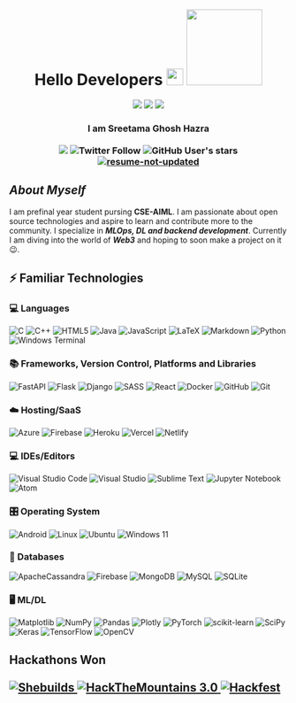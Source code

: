<h1 align="center">
Hello Developers <img src="https://media.giphy.com/media/hvRJCLFzcasrR4ia7z/giphy.gif" width="30px">
<img height="137px" src='https://avataaars.io/?avatarStyle=Transparent&topType=LongHairNotTooLong&accessoriesType=Blank&hairColor=Black&facialHairType=Blank&clotheType=ShirtScoopNeck&clotheColor=PastelRed&eyeType=Happy&eyebrowType=UpDown&mouthType=Smile&skinColor=Light'
/>
</h1>
<p align="center">  
  <a href="https://twitter.com/HazraSreetama" target="_blank"><img src="https://img.shields.io/badge/Twitter-%231DA1F2.svg?style=for-the-badge&logo=Twitter&logoColor=white"></a>
  <a href="mailto:fool100abc@gmail.com" target="_blank"><img src="https://img.shields.io/badge/Gmail-D14836?style=for-the-badge&logo=gmail&logoColor=white"></a>
  <a href="https://www.linkedin.com/in/sreetama-profile/" target="_blank"><img src="https://img.shields.io/badge/linkedin-%230077B5.svg?style=for-the-badge&logo=linkedin&logoColor=white"></a>
  <!--https://ileriayo.github.io/markdown-badges-->
</p>


<h3 align= "center">
I am Sreetama Ghosh Hazra <br><br>
<img src="https://img.shields.io/github/followers/Sreetama2001?color=yellow&logo=github&style=for-the-badge">
<img alt="Twitter Follow" src="https://img.shields.io/twitter/follow/HazraSreetama?color=yellow&style=for-the-badge">
<img alt="GitHub User's stars" src="https://img.shields.io/github/stars/Sreetama2001?color=yellow&style=for-the-badge">
<a href="https://www.dropbox.com/s/8p3dpdfl6n4t55k/Sreetama%20ghosh%20hazra_resume.pdf?dl=0">
<img alt= "resume-not-updated" src="https://img.shields.io/badge/Resume-click-yellow?style=for-the-badge">
</a>
<!-- <img alt="GitHub User's stars" src="https://img.shields.io/badge/views-1000-yellow"> -->
<!-- ![GitHub followers](https://img.shields.io/github/followers/Sreetama2001?color=blue&logo=github&style=for-the-badge) -->
</h3>

<h2 align= "left">
<b><i>About Myself </b></i>
</h2> 
<p> I am prefinal year student pursing <b>CSE-AIML</b>. I am passionate about open source technologies and aspire to learn and contribute more to the community. I specialize in <b><i>MLOps, DL and backend development</b></i>. Currently I am diving into the world of <b><i>Web3</i></b> and hoping to soon make a project on it 😉. </p>

##  ⚡ Familiar Technologies
### 💻 Languages 
![C](https://img.shields.io/badge/c-%2300599C.svg?style=for-the-badge&logo=c&logoColor=white)
![C++](https://img.shields.io/badge/c++-%2300599C.svg?style=for-the-badge&logo=c%2B%2B&logoColor=white)
![HTML5](https://img.shields.io/badge/html5-%23E34F26.svg?style=for-the-badge&logo=html5&logoColor=white)
![Java](https://img.shields.io/badge/java-%23ED8B00.svg?style=for-the-badge&logo=java&logoColor=white)
![JavaScript](https://img.shields.io/badge/javascript-%23323330.svg?style=for-the-badge&logo=javascript&logoColor=%23F7DF1E)
![LaTeX](https://img.shields.io/badge/latex-%23008080.svg?style=for-the-badge&logo=latex&logoColor=white)
![Markdown](https://img.shields.io/badge/markdown-%23000000.svg?style=for-the-badge&logo=markdown&logoColor=white)
![Python](https://img.shields.io/badge/python-3670A0?style=for-the-badge&logo=python&logoColor=ffdd54)
![Windows Terminal](https://img.shields.io/badge/Windows%20Terminal-%234D4D4D.svg?style=for-the-badge&logo=windows-terminal&logoColor=white)

### 📚 Frameworks, Version Control, Platforms and Libraries
![FastAPI](https://img.shields.io/badge/FastAPI-005571?style=for-the-badge&logo=fastapi)
![Flask](https://img.shields.io/badge/flask-%23000.svg?style=for-the-badge&logo=flask&logoColor=white)
![Django](https://img.shields.io/badge/django-%23092E20.svg?style=for-the-badge&logo=django&logoColor=white)
![SASS](https://img.shields.io/badge/SASS-hotpink.svg?style=for-the-badge&logo=SASS&logoColor=white)
![React](https://img.shields.io/badge/react-%2320232a.svg?style=for-the-badge&logo=react&logoColor=%2361DAFB)
![Docker](https://img.shields.io/badge/docker-%230db7ed.svg?style=for-the-badge&logo=docker&logoColor=white)
![GitHub](https://img.shields.io/badge/github-%23121011.svg?style=for-the-badge&logo=github&logoColor=white)
![Git](https://img.shields.io/badge/git-%23F05033.svg?style=for-the-badge&logo=git&logoColor=white)

### ☁️ Hosting/SaaS
![Azure](https://img.shields.io/badge/azure-%230072C6.svg?style=for-the-badge&logo=microsoftazure&logoColor=white)
![Firebase](https://img.shields.io/badge/firebase-%23039BE5.svg?style=for-the-badge&logo=firebase)
![Heroku](https://img.shields.io/badge/heroku-%23430098.svg?style=for-the-badge&logo=heroku&logoColor=white)
![Vercel](https://img.shields.io/badge/vercel-%23000000.svg?style=for-the-badge&logo=vercel&logoColor=white)
![Netlify](https://img.shields.io/badge/netlify-%23000000.svg?style=for-the-badge&logo=netlify&logoColor=#00C7B7)

###  💻 IDEs/Editors
![Visual Studio Code](https://img.shields.io/badge/Visual%20Studio%20Code-0078d7.svg?style=for-the-badge&logo=visual-studio-code&logoColor=white)
![Visual Studio](https://img.shields.io/badge/Visual%20Studio-5C2D91.svg?style=for-the-badge&logo=visual-studio&logoColor=white)
![Sublime Text](https://img.shields.io/badge/sublime_text-%23575757.svg?style=for-the-badge&logo=sublime-text&logoColor=important)
![Jupyter Notebook](https://img.shields.io/badge/jupyter-%23FA0F00.svg?style=for-the-badge&logo=jupyter&logoColor=white)
![Atom](https://img.shields.io/badge/Atom-%2366595C.svg?style=for-the-badge&logo=atom&logoColor=white)

###  🎛️ Operating System
![Android](https://img.shields.io/badge/Android-3DDC84?style=for-the-badge&logo=android&logoColor=white)
![Linux](https://img.shields.io/badge/Linux-FCC624?style=for-the-badge&logo=linux&logoColor=black)
![Ubuntu](https://img.shields.io/badge/Ubuntu-E95420?style=for-the-badge&logo=ubuntu&logoColor=white)
![Windows 11](https://img.shields.io/badge/Windows%2011-%230079d5.svg?style=for-the-badge&logo=Windows%2011&logoColor=white)

### 💾 Databases
![ApacheCassandra](https://img.shields.io/badge/cassandra-%231287B1.svg?style=for-the-badge&logo=apache-cassandra&logoColor=white)
![Firebase](https://img.shields.io/badge/Firebase-039BE5?style=for-the-badge&logo=Firebase&logoColor=white)
![MongoDB](https://img.shields.io/badge/MongoDB-%234ea94b.svg?style=for-the-badge&logo=mongodb&logoColor=white)
![MySQL](https://img.shields.io/badge/mysql-%2300f.svg?style=for-the-badge&logo=mysql&logoColor=white)
![SQLite](https://img.shields.io/badge/sqlite-%2307405e.svg?style=for-the-badge&logo=sqlite&logoColor=white)

###  🖥️ ML/DL
![Matplotlib](https://img.shields.io/badge/Matplotlib-%23ffffff.svg?style=for-the-badge&logo=Matplotlib&logoColor=black)
![NumPy](https://img.shields.io/badge/numpy-%23013243.svg?style=for-the-badge&logo=numpy&logoColor=white)
![Pandas](https://img.shields.io/badge/pandas-%23150458.svg?style=for-the-badge&logo=pandas&logoColor=white)
![Plotly](https://img.shields.io/badge/Plotly-%233F4F75.svg?style=for-the-badge&logo=plotly&logoColor=white)
![PyTorch](https://img.shields.io/badge/PyTorch-%23EE4C2C.svg?style=for-the-badge&logo=PyTorch&logoColor=white)
![scikit-learn](https://img.shields.io/badge/scikit--learn-%23F7931E.svg?style=for-the-badge&logo=scikit-learn&logoColor=white)
![SciPy](https://img.shields.io/badge/SciPy-%230C55A5.svg?style=for-the-badge&logo=scipy&logoColor=%white)
![Keras](https://img.shields.io/badge/Keras-%23D00000.svg?style=for-the-badge&logo=Keras&logoColor=white)
![TensorFlow](https://img.shields.io/badge/TensorFlow-%23FF6F00.svg?style=for-the-badge&logo=TensorFlow&logoColor=white)
![OpenCV](https://img.shields.io/badge/opencv-%23white.svg?style=for-the-badge&logo=opencv&logoColor=white)
 
<!-- ## Hackathons Won 
![Shebuilds](https://img.shields.io/badge/SheBuilds-2nd-pink?style=for-the-badge&logo=appveyor)
![Hack the Mountains](https://img.shields.io/badge/HTM%203.0-3rd-orange?style=for-the-badge&logo=appveyor)
![HackFest](https://img.shields.io/badge/Hackfest-1st-yellow?style=for-the-badge&logo=appveyor) -->


<h2 align= "left">
 <b>Hackathons Won</b> <br><br>
  <a href ="">
 <img alt="Shebuilds" src ="https://img.shields.io/badge/SheBuilds-2nd-pink?style=for-the-badge&logo=appveyor">
  </a>
  <a href ="https://certificate.givemycertificate.com/c/de9f811a-84f5-41d0-b595-6e5cd884154f">
 <img alt="HackTheMountains 3.0" src ="https://img.shields.io/badge/HTM%203.0-3rd-orange?style=for-the-badge&logo=appveyor">
   </a>
  <a href="https://drive.google.com/file/d/1CGJm6ID_B96WXkXXGa30OaVXHStugCWp/view">
 <img alt="Hackfest" src ="https://img.shields.io/badge/Hackfest-1st-yellow?style=for-the-badge&logo=appveyor">
    </a>
</h2> 

<!-- <h2 align= "left">
 <b>Projects</b> <br><br>
  <a href ="">
 <img alt="Shebuilds" src ="https://img.shields.io/badge/SheBuilds-2nd-pink?style=for-the-badge&logo=appveyor">
  </a>
  <a href ="https://certificate.givemycertificate.com/c/de9f811a-84f5-41d0-b595-6e5cd884154f">
 <img alt="HackTheMountains 3.0" src ="https://img.shields.io/badge/HTM%203.0-3rd-orange?style=for-the-badge&logo=appveyor">
   </a>
  <a href="https://drive.google.com/file/d/1CGJm6ID_B96WXkXXGa30OaVXHStugCWp/view">
 <img alt="Hackfest" src ="https://img.shields.io/badge/Hackfest-1st-yellow?style=for-the-badge&logo=appveyor">
    </a>
</h2> -->


